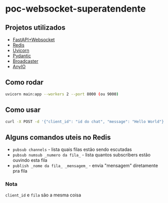 # poc-websocket-superatendente

## Projetos utilizados

* [FastAPI+Websocket](https://fastapi.tiangolo.com/advanced/websockets/?h=webs#handling-disconnections-and-multiple-clients)
* [Redis](https://redis.io/)
* [Uvicorn](https://www.uvicorn.org/)
* [Pydantic](https://pydantic-docs.helpmanual.io/)
* [Broadcaster](https://github.com/encode/broadcaster)
* [AnyIO](https://anyio.readthedocs.io/en/stable/)

## Como rodar

```bash
uvicorn main:app --workers 2 --port 8000 (ou 9000)
```

## Como usar

```bash
curl -X POST -d '{"client_id": "id do chat", "message": "Hello World"}' http://localhost:8000/send (ou :9000)
```

## Alguns comandos uteis no Redis

* `pubsub channels` - lista quais filas estão sendo escutadas
* `pubsub numsub _numero da fila_` - lista quantos subscribers estão ouvindo esta fila
* `publish _nome da fila_ _mensagem_` - envia "mensagem" diretamente pra fila

### Nota

`client_id` e `fila` são a mesma coisa